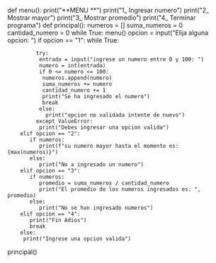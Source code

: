 def menu():
    print("**MENU **")
    print("1_ Ingresar numero")
    print("2_ Mostrar mayor")
    print("3_ Mostrar promedio")
    print("4_ Terminar programa")
def principal():
    numeros = []
    suma_numeros = 0
    cantidad_numero = 0
    while True:
        menu()
        opcion = input("Elija alguna opcion: ")
        if opcion == "1":
            while True:

             try:
              entrada = input("ingrese un numero entre 0 y 100: ")
              numero = int(entrada)
              if 0 <= numero <= 100:
               numeros.append(numero)
               suma_numeros += numero
               cantidad_numero += 1
               print("Se ha ingresado el numero")
               break
              else:
                print("opcion no validada intente de nuevo")
             except ValueError:
              print("Debes ingresar una opcion valida")
        elif opcion == "2":
           if numeros:
              print(f"su numero mayor hasta el momento es: {max(numeros)}")
           else:
              print("No a ingresado un numero")
        elif opcion == "3":
           if numeros:
              promedio = suma_numeros / cantidad_numero
              print("El promedio de los numeros ingresados es: ", promedio)
           else:
              print("No se han ingresado numeros")
        elif opcion == "4":
           print("Fin Adios")
           break
        else:
         print("Ingrese una opcion valida")
principal()
